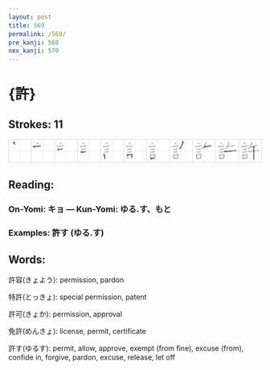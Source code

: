 ```yaml
---
layout: post
title: 569
permalink: /569/
pre_kanji: 568
nex_kanji: 570
---
```


# {許}

## Strokes: 11

<div class="stroke"><img src="../images/E8A8B1.png" /></div>

## Reading:

### On-Yomi: キョ &mdash; Kun-Yomi: ゆる.す、もと

### Examples: 許す (ゆる.す)

## Words:

許容(きょよう): permission, pardon

特許(とっきょ): special permission, patent

許可(きょか): permission, approval

免許(めんきょ): license, permit, certificate

許す(ゆるす): permit, allow, approve, exempt (from fine), excuse (from), confide in, forgive, pardon, excuse, release, let off
